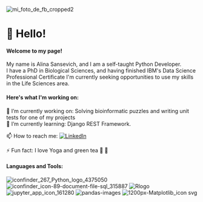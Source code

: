 ![mi_foto_de_fb_cropped2](https://user-images.githubusercontent.com/58040292/122443814-8b42f600-cf65-11eb-8929-60d31560d3e7.jpg)

# 👋 Hello!
#### Welcome to my page!<br>
My name is Alina Sansevich, and I am a self-taught Python Developer.<br>
I have a PhD in Biological Sciences, and having finished IBM's Data Science Professional Certificate I'm currently seeking opportunities to use my skills in the Life Sciences area.

#### Here's what I'm working on:
🔭 I’m currently working on: Solving bioinformatic puzzles and writing unit tests for one of my projects<br>
🌱 I’m currently learning: Django REST Framework.

📫 How to reach me: 
[![LinkedIn](https://img.shields.io/badge/LinkedIn-alinasansevich-blue)](https://www.linkedin.com/in/alina-sansevich-070b6159/)<br>

⚡ Fun fact: I love Yoga and green tea 🙏 🍵

#### Languages and Tools: 
![iconfinder_267_Python_logo_4375050](https://user-images.githubusercontent.com/58040292/114317803-795d5680-9acf-11eb-9b96-8fe7af328a77.png)
![iconfinder_icon-89-document-file-sql_315887](https://user-images.githubusercontent.com/58040292/114317944-27690080-9ad0-11eb-9711-3019e818ebb9.png)
![Rlogo](https://user-images.githubusercontent.com/58040292/114319113-add41100-9ad5-11eb-8fd9-76634781e766.png)
![jupyter_app_icon_161280](https://user-images.githubusercontent.com/58040292/114319715-3eabec00-9ad8-11eb-91a0-dfe191925eeb.png)
![pandas-images](https://user-images.githubusercontent.com/58040292/114320045-c0e8e000-9ad9-11eb-82ad-7a54db7e08a1.jpg)
![1200px-Matplotlib_icon svg](https://user-images.githubusercontent.com/58040292/114320371-4de06900-9adb-11eb-9a75-e6670d74d0b1.png)
